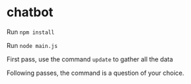 # chatbot

Run `npm install`

Run `node main.js`

First pass, use the command `update` to gather all the data

Following passes, the command is a question of your choice.
